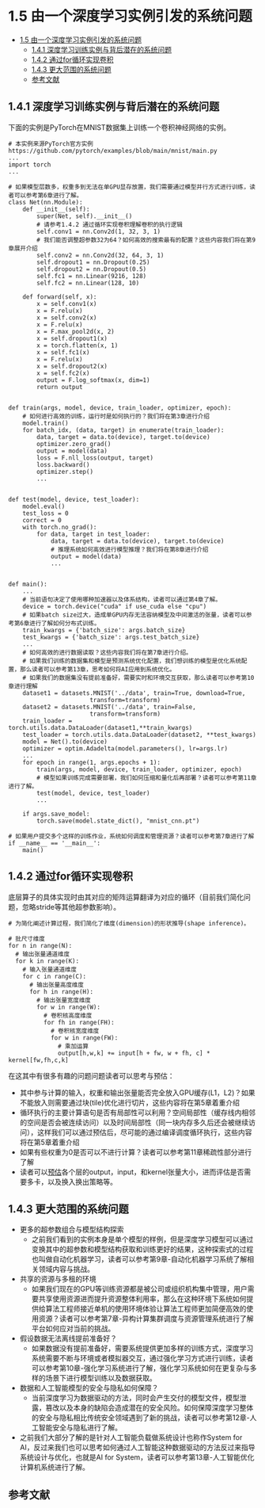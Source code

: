 <!--Copyright © Microsoft Corporation. All rights reserved.
  适用于[License](https://github.com/microsoft/AI-System/blob/main/LICENSE)版权许可-->

# 1.5 由一个深度学习实例引发的系统问题


- [1.5 由一个深度学习实例引发的系统问题](#15-由一个深度学习实例引发的系统问题)
  - [1.4.1 深度学习训练实例与背后潜在的系统问题](#141-深度学习训练实例与背后潜在的系统问题)
  - [1.4.2 通过for循环实现卷积](#142-通过for循环实现卷积)
  - [1.4.3 更大范围的系统问题](#143-更大范围的系统问题)
  - [参考文献](#参考文献)

## 1.4.1 深度学习训练实例与背后潜在的系统问题

下面的实例是PyTorch在MNIST数据集上训练一个卷积神经网络的实例。

```
# 本实例来源PyTorch官方实例 https://github.com/pytorch/examples/blob/main/mnist/main.py 
...
import torch
...

# 如果模型层数多，权重多到无法在单GPU显存放置，我们需要通过模型并行方式进行训练，读者可以参考第6章进行了解。
class Net(nn.Module):
    def __init__(self):
        super(Net, self).__init__()
        # 请参考1.4.2 通过循环实现卷积理解卷积的执行逻辑
        self.conv1 = nn.Conv2d(1, 32, 3, 1)
        # 我们能否调整超参数32为64？如何高效的搜索最有的配置？这些内容我们将在第9章展开介绍
        self.conv2 = nn.Conv2d(32, 64, 3, 1)
        self.dropout1 = nn.Dropout(0.25)
        self.dropout2 = nn.Dropout(0.5)
        self.fc1 = nn.Linear(9216, 128)
        self.fc2 = nn.Linear(128, 10)

    def forward(self, x):
        x = self.conv1(x)
        x = F.relu(x)
        x = self.conv2(x)
        x = F.relu(x)
        x = F.max_pool2d(x, 2)
        x = self.dropout1(x)
        x = torch.flatten(x, 1)
        x = self.fc1(x)
        x = F.relu(x)
        x = self.dropout2(x)
        x = self.fc2(x)
        output = F.log_softmax(x, dim=1)
        return output


def train(args, model, device, train_loader, optimizer, epoch):
    # 如何进行高效的训练，运行时是如何执行的？我们将在第3章进行介绍
    model.train()
    for batch_idx, (data, target) in enumerate(train_loader):
        data, target = data.to(device), target.to(device)
        optimizer.zero_grad()
        output = model(data)
        loss = F.nll_loss(output, target)
        loss.backward()
        optimizer.step()
        ...


def test(model, device, test_loader):
    model.eval()
    test_loss = 0
    correct = 0
    with torch.no_grad():
        for data, target in test_loader:
            data, target = data.to(device), target.to(device)
            # 推理系统如何高效进行模型推理？我们将在第8章进行介绍
            output = model(data)
            ...


def main():
    ...
    # 当前语句决定了使用哪种加速器以及体系结构，读者可以通过第4章了解。
    device = torch.device("cuda" if use_cuda else "cpu")
    # 如果batch size过大，造成单GPU内存无法容纳模型及中间激活的张量，读者可以参考第6章进行了解如何分布式训练。
    train_kwargs = {'batch_size': args.batch_size}
    test_kwargs = {'batch_size': args.test_batch_size}
    ...
    # 如何高效的进行数据读取？这些内容我们将在第7章进行介绍。
    # 如果我们训练的数据集和模型是预测系统优化配置，我们想训练的模型是优化系统配置，那么读者可以参考第13章，思考如何将AI应用到系统优化。
    # 如果我们的数据集没有提前准备好，需要实时和环境交互获取，那么读者可以参考第10章进行理解
    dataset1 = datasets.MNIST('../data', train=True, download=True,
                       transform=transform)
    dataset2 = datasets.MNIST('../data', train=False,
                       transform=transform)
    train_loader = torch.utils.data.DataLoader(dataset1,**train_kwargs)
    test_loader = torch.utils.data.DataLoader(dataset2, **test_kwargs)
    model = Net().to(device)
    optimizer = optim.Adadelta(model.parameters(), lr=args.lr)
    ... 
    for epoch in range(1, args.epochs + 1):
        train(args, model, device, train_loader, optimizer, epoch)
        # 模型如果训练完成需要部署，我们如何压缩和量化后再部署？读者可以参考第11章进行了解。
        test(model, device, test_loader)
        ... 

    if args.save_model:
        torch.save(model.state_dict(), "mnist_cnn.pt")

# 如果用户提交多个这样的训练作业，系统如何调度和管理资源？读者可以参考第7章进行了解
if __name__ == '__main__':
    main()
```

## 1.4.2 通过for循环实现卷积

底层算子的具体实现时由其对应的矩阵运算翻译为对应的循环（目前我们简化问题，忽略stride等其他超参数影响）。
```
# 为简化阐述计算过程，我们简化了维度(dimension)的形状推导(shape inference)。

# 批尺寸维度
for n in range(N):
  # 输出张量通道维度
  for k in range(K):
    # 输入张量通道维度
    for c in range(C):
      # 输出张量高度维度
      for h in range(H):
        # 输出张量宽度维度
        for w in range(W):
          # 卷积核高度维度
          for fh in range(FH):
            # 卷积核宽度维度
            for w in range(FW):
              # 乘加运算
              output[h,w,k] += input[h + fw, w + fh, c] * kernel[fw,fh,c,k]  
```

在这其中有很多有趣的问题问题读者可以思考与预估：
- 其中参与计算的输入，权重和输出张量能否完全放入GPU缓存(L1，L2)？如果不能放入则需要通过块(tile)优化进行切片，这些内容将在第5章着重介绍
- 循环执行的主要计算语句是否有局部性可以利用？空间局部性（缓存线内相邻的空间是否会被连续访问）以及时间局部性（同一块内存多久后还会被继续访问），这样我们可以通过预估后，尽可能的通过编译调度循环执行，这些内容将在第5章着重介绍
- 如果有些权重为0是否可以不进行计算？读者可以参考第11章稀疏性部分进行了解
- 读者可以[预估]()各个层的output，input，和kernel张量大小，进而评估是否需要多卡，以及换入换出策略等。

## 1.4.3 更大范围的系统问题

- 更多的超参数组合与模型结构探索
  - 之前我们看到的实例本身是单个模型的样例，但是深度学习模型可以通过变换其中的超参数和模型结构获取和训练更好的结果，这种探索式的过程也叫做自动化机器学习，读者可以参考第9章-自动化机器学习系统了解相关领域内容与挑战。
- 共享的资源与多租的环境
  - 如果我们现在的GPU等训练资源都是被公司或组织机构集中管理，用户需要共享使用资源进而提升资源整体利用率，那么在这种环境下系统如何提供给算法工程师接近单机的使用环境体验让算法工程师更加简便高效的使用资源？读者可以参考第7章-异构计算集群调度与资源管理系统进行了解平台如何应对当前的挑战。
- 假设数据无法离线提前准备好？
  - 如果数据没有提前准备好，需要系统提供更加多样的训练方式，深度学习系统需要不断与环境或者模拟器交互，通过强化学习方式进行训练，读者可以参考第10章-强化学习系统进行了解，强化学习系统如何在更复杂与多样的场景下进行模型训练以及数据获取。
- 数据和人工智能模型的安全与隐私如何保障？
  - 当前深度学习为数据驱动的方法，同时会产生交付的模型文件，模型泄露，篡改以及本身的缺陷会造成潜在的安全风险。如何保障深度学习整体的安全与隐私相比传统安全领域遇到了新的挑战，读者可以参考第12章-人工智能安全与隐私进行了解。
- 之前我们大部分了解的是针对人工智能负载做系统设计也称作System for AI，反过来我们也可以思考如何通过人工智能这种数据驱动的方法反过来指导系统设计与优化，也就是AI for System，读者可以参考第13章-人工智能优化计算机系统进行了解。


## 参考文献
